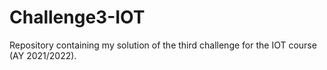 # Challenge3-IOT
Repository containing my solution of the third challenge for the IOT course (AY 2021/2022).
